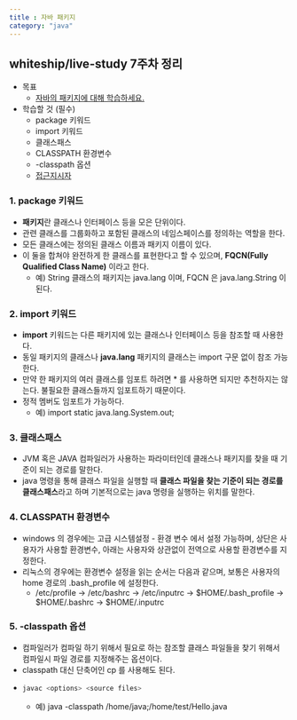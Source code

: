 ```yaml
---
title : 자바 패키지
category: "java"
---
```


## whiteship/live-study 7주차 정리
- 목표
    - [자바의 패키지에 대해 학습하세요.](https://github.com/whiteship/live-study/issues/7)
- 학습할 것 (필수)
    - package 키워드
    - import 키워드
    - 클래스패스
    - CLASSPATH 환경변수
    - -classpath 옵션
    - [접근지시자](https://bingbingpa.github.io/java/whiteship-live-study-week5/)

### 1. package 키워드
- **패키지**란 클래스나 인터페이스 등을 모은 단위이다.
- 관련 클래스를 그룹화하고 포함된 클래스의 네임스페이스를 정의하는 역할을 한다.
- 모든 클래스에는 정의된 클래스 이름과 패키지 이름이 있다.
- 이 둘을 합쳐야 완전하게 한 클래스를 표현한다고 할 수 있으며, **FQCN(Fully Qualified Class Name)** 이라고 한다.
    - 예) String 클래스의 패키지는 java.lang 이며, FQCN 은 java.lang.String 이 된다.

### 2. import 키워드
- **import** 키워드는 다른 패키지에 있는 클래스나 인터페이스 등을 참조할 때 사용한다.
- 동일 패키지의 클래스나 **java.lang** 패키지의 클래스는 import 구문 없이 참조 가능한다.
- 만약 한 패키지의 여러 클래스를 임포트 하려면 * 를 사용하면 되지만 추천하지는 않는다. 불필요한 클래스들까지 임포트하기 때문이다.
- 정적 멤버도 임포트가 가능하다.
    - 예) import static java.lang.System.out;

### 3. 클래스패스
- JVM 혹은 JAVA 컴파일러가 사용하는 파라미터인데 클래스나 패키지를 찾을 때 기준이 되는 경로를 말한다.
- java 명령을 통해 클래스 파일을 실행할 때 **클래스 파일을 찾는 기준이 되는 경로를 클래스패스**라고 하며 기본적으로는 java 명령을 실행하는 위치를 말한다.

### 4. CLASSPATH 환경변수
- windows 의 경우에는 고급 시스템설정 - 환경 변수 에서 설정 가능하며, 상단은 사용자가 사용할 환경변수, 아래는 사용자와 상관없이 전역으로 사용할 환경변수를 지정한다.
- 리눅스의 경우에는 환경변수 설정을 읽는 순서는 다음과 같으며, 보통은 사용자의 home 경로의  .bash_profile 에 설정한다.
    - /etc/profile -> /etc/bashrc -> /etc/inputrc -> $HOME/.bash_profile -> $HOME/.bashrc -> $HOME/.inputrc

### 5. -classpath 옵션
- 컴파일러가 컴파일 하기 위해서 필요로 하는 참조할 클래스 파일들을 찾기 위해서 컴파일시 파일 경로를 지정해주는 옵션이다.
- classpath 대신 단축어인 cp 를 사용해도 된다.
- ~~~java
  javac <options> <source files>
  ~~~
  - 예) java -classpath /home/java;/home/test/Hello.java
